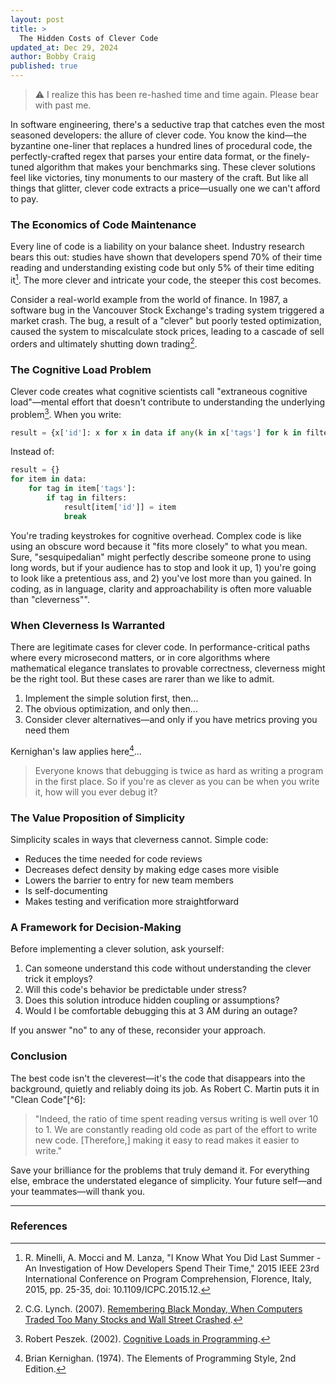 ```yaml
---
layout: post
title: >
  The Hidden Costs of Clever Code
updated_at: Dec 29, 2024
author: Bobby Craig
published: true
---
```


> ⚠️ I realize this has been re-hashed time and time again. Please bear with past me.

In software engineering, there's a seductive trap that catches even the most seasoned developers: the allure of clever code. You know the kind—the byzantine one-liner that replaces a hundred lines of procedural code, the perfectly-crafted regex that parses your entire data format, or the finely-tuned algorithm that makes your benchmarks sing. These clever solutions feel like victories, tiny monuments to our mastery of the craft. But like all things that glitter, clever code extracts a price—usually one we can't afford to pay.

### The Economics of Code Maintenance

Every line of code is a liability on your balance sheet. Industry research bears this out: studies have shown that developers spend 70% of their time reading and understanding existing code but only 5% of their time editing it[^1]. The more clever and intricate your code, the steeper this cost becomes.

Consider a real-world example from the world of finance. In 1987, a software bug in the Vancouver Stock Exchange's trading system triggered a market crash. The bug, a result of a "clever" but poorly tested optimization, caused the system to miscalculate stock prices, leading to a cascade of sell orders and ultimately shutting down trading[^2].

### The Cognitive Load Problem

Clever code creates what cognitive scientists call "extraneous cognitive load"—mental effort that doesn't contribute to understanding the underlying problem[^3]. When you write:

```python
result = {x['id']: x for x in data if any(k in x['tags'] for k in filters)}
```

Instead of:

```python
result = {}
for item in data:
    for tag in item['tags']:
        if tag in filters:
            result[item['id']] = item
            break
```

You're trading keystrokes for cognitive overhead. Complex code is like using an obscure word because it "fits more closely" to what you mean. Sure, "sesquipedalian" might perfectly describe someone prone to using long words, but if your audience has to stop and look it up, 1) you're going to look like a pretentious ass, and 2) you've lost more than you gained. In coding, as in language, clarity and approachability is often more valuable than "cleverness"".

### When Cleverness Is Warranted

There are legitimate cases for clever code. In performance-critical paths where every microsecond matters, or in core algorithms where mathematical elegance translates to provable correctness, cleverness might be the right tool. But these cases are rarer than we like to admit.

1. Implement the simple solution first, then...
2. The obvious optimization, and only then...
3. Consider clever alternatives—and only if you have metrics proving you need them

Kernighan's law applies here[^4]...

>Everyone knows that debugging is twice as hard as writing a program in the first place. So if you're as clever as you can be when you write it, how will you ever debug it?

### The Value Proposition of Simplicity

Simplicity scales in ways that cleverness cannot. Simple code:
- Reduces the time needed for code reviews
- Decreases defect density by making edge cases more visible
- Lowers the barrier to entry for new team members
- Is self-documenting
- Makes testing and verification more straightforward

### A Framework for Decision-Making

Before implementing a clever solution, ask yourself:

1. Can someone understand this code without understanding the clever trick it employs?
2. Will this code's behavior be predictable under stress?
3. Does this solution introduce hidden coupling or assumptions?
4. Would I be comfortable debugging this at 3 AM during an outage?

If you answer "no" to any of these, reconsider your approach.

### Conclusion

The best code isn't the cleverest—it's the code that disappears into the background, quietly and reliably doing its job. As Robert C. Martin puts it in "Clean Code"[^6]:

>"Indeed, the ratio of time spent reading versus writing is well over 10 to 1. We are constantly reading old code as part of the effort to write new code. [Therefore,] making it easy to read makes it easier to write."

Save your brilliance for the problems that truly demand it. For everything else, embrace the understated elegance of simplicity. Your future self—and your teammates—will thank you.

---

### References

[^1]: R. Minelli, A. Mocci and M. Lanza, "I Know What You Did Last Summer - An Investigation of How Developers Spend Their Time," 2015 IEEE 23rd International Conference on Program Comprehension, Florence, Italy, 2015, pp. 25-35, doi: 10.1109/ICPC.2015.12.

[^2]: C.G. Lynch. (2007). [Remembering Black Monday, When Computers Traded Too Many Stocks and Wall Street Crashed](https://www.cio.com/article/274523/it-organization-remembering-black-monday-when-computers-traded-too-many-stocks-and-wall-street-cras.html).

[^3]: Robert Peszek. (2002). [Cognitive Loads in Programming](https://rpeszek.github.io/posts/2022-08-30-code-cognitiveload.html).

[^4]: Brian Kernighan. (1974). The Elements of Programming Style, 2nd Edition.

[^5]: MacLeod, L., Greiler, M., Storey, M., Bird, C., & Czerwonka, J. (2015). "Characteristics of Useful Code Reviews: An Empirical Study at Microsoft." *IEEE Transactions on Software Engineering*.

[^5]: Robert Martin. (2008). Clean Code: A Handbook of Agile Software Craftsmanship.